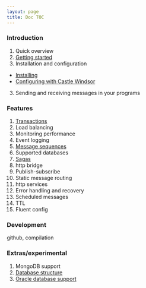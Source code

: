 ```yaml
---
layout: page
title: Doc TOC
---
```


### Introduction

1. Quick overview
2. [Getting started](gettingstarted.html)
2. Installation and configuration
 * [Installing](installing.html)
 * [Configuring with Castle Windsor](windsor_configuration.html)
3. Sending and receiving messages in your programs

### Features

1. [Transactions](transactions.html)
2. Load balancing
3. Monitoring performance
4. Event logging
5. [Message sequences](sequences.html)
6. Supported databases
7. [Sagas](sagas.html)
8. http bridge
9. Publish-subscribe
10. Static message routing
11. http services
12. Error handling and recovery
13. Scheduled messages
14. TTL
15. Fluent config
  
### Development
github, compilation


### Extras/experimental
1. MongoDB support
2. [Database structure](dbstruct.html)
3. [Oracle database support](oraclesupport.html)



